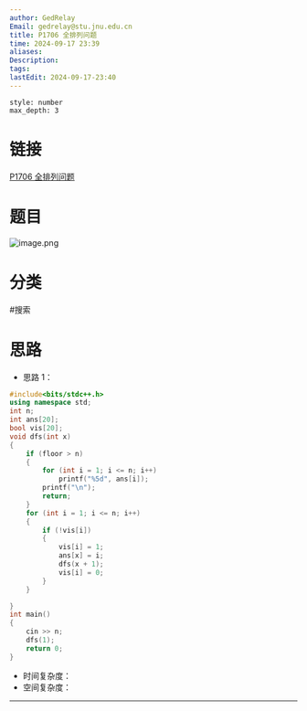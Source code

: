 ```yaml
---
author: GedRelay
Email: gedrelay@stu.jnu.edu.cn
title: P1706 全排列问题
time: 2024-09-17 23:39
aliases: 
Description: 
tags: 
lastEdit: 2024-09-17-23:40
---
```


```toc
style: number
max_depth: 3
```

# 链接
[P1706 全排列问题](https://www.luogu.com.cn/problem/P1706) 

# 题目
![image.png](https://ged-pic-bed.oss-cn-guangzhou.aliyuncs.com/img/202409172339598.png)


# 分类
#搜索 

# 思路
- 思路 1：


```cpp
#include<bits/stdc++.h>
using namespace std;
int n;
int ans[20];
bool vis[20];
void dfs(int x)
{
	if (floor > n)
	{
		for (int i = 1; i <= n; i++)
			printf("%5d", ans[i]);
		printf("\n");
		return;
	}
	for (int i = 1; i <= n; i++)
	{
		if (!vis[i])
		{
			vis[i] = 1;
			ans[x] = i;
			dfs(x + 1);
			vis[i] = 0;
		}
	}

}
int main()
{
	cin >> n;
	dfs(1);
	return 0;
}
```


- 时间复杂度：
- 空间复杂度：


---

